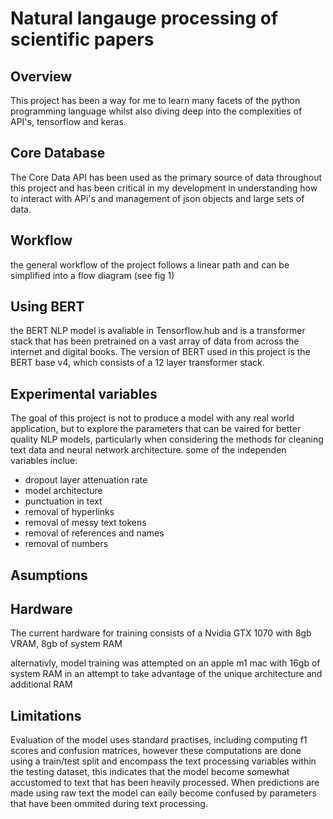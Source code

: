 # Natural langauge processing of scientific papers
## Overview
This project has been a way for me to learn many facets of the python programming language whilst also diving deep into the complexities of API's, tensorflow and keras. 

## Core Database
The Core Data API has been used as the primary source of data throughout this project and has been critical in my development in understanding how to interact with APi's and management of json objects and large sets of data. 

## Workflow
the general workflow of the project follows a linear path and can be simplified into a flow diagram (see fig 1)

## Using BERT
the BERT NLP model is avaliable in Tensorflow.hub and is a transformer stack that has been pretrained on a vast array of data from across the internet and digital books. The version of BERT used in this project is the BERT base v4, which consists of a 12 layer transformer stack.

## Experimental variables
The goal of this project is not to produce a model with any real world application, but to explore the parameters that can be vaired for better quality NLP models, particularly when considering the methods for cleaning text data and neural network architecture.
some of the independen variables inclue:

- dropout layer attenuation rate
- model architecture
- punctuation in text
- removal of hyperlinks
- removal of messy text tokens
- removal of references and names
- removal of numbers

## Asumptions

## Hardware
The current hardware for training consists of a 
Nvidia GTX 1070 with 8gb VRAM, 8gb of system RAM

alternativly, model training was attempted on an apple m1 mac with 16gb of system RAM in an attempt to take advantage of the unique architecture and additional RAM

## Limitations
Evaluation of the model uses standard practises, including computing f1 scores and confusion matrices, however these computations are done using a train/test split and encompass the text processing variables within the testing dataset, this indicates that the model become somewhat accustomed to text that has been heavily processed. When predictions are made using raw text the model can eaily become confused by parameters that have been ommited during text processing.


